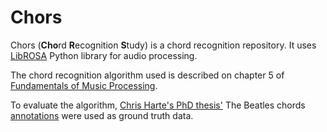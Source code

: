 # Chors
Chors (**Cho**rd **R**ecognition **S**tudy) is a chord recognition repository. It uses [LibROSA](https://github.com/librosa/librosa) Python library for audio processing.

The chord recognition algorithm used is described on chapter 5 of [Fundamentals of Music Processing](http://www.springer.com/us/book/9783319219448).

To evaluate the algorithm, [Chris Harte's PhD thesis'](https://code.soundsoftware.ac.uk/attachments/download/330/chris_harte_phd_thesis.pdf) The Beatles chords [annotations](http://isophonics.net/content/reference-annotations-beatles) were used as ground truth data.

